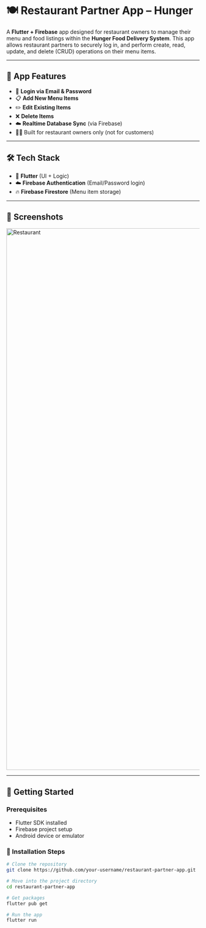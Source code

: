 # 🍽️ Restaurant Partner App – Hunger

A **Flutter + Firebase** app designed for restaurant owners to manage their menu and food listings within the **Hunger Food Delivery System**. This app allows restaurant partners to securely log in, and perform create, read, update, and delete (CRUD) operations on their menu items.

---

## 📱 App Features

- 🔐 **Login via Email & Password**
- 📋 **Add New Menu Items**
- ✏️ **Edit Existing Items**
- ❌ **Delete Items**
- ☁️ **Realtime Database Sync** (via Firebase)
- 🧑‍🍳 Built for restaurant owners only (not for customers)

---

## 🛠️ Tech Stack

- 🧩 **Flutter** (UI + Logic)
- ☁️ **Firebase Authentication** (Email/Password login)
- 🔥 **Firebase Firestore** (Menu item storage)

---

## 📸 Screenshots

<img width="1915" height="1413" alt="Restaurant" src="https://github.com/user-attachments/assets/48b5673f-e4c3-4834-8436-0b0664ccbcd0" />


---

## 🚀 Getting Started

### Prerequisites

- Flutter SDK installed
- Firebase project setup
- Android device or emulator

### 🔧 Installation Steps

```bash
# Clone the repository
git clone https://github.com/your-username/restaurant-partner-app.git

# Move into the project directory
cd restaurant-partner-app

# Get packages
flutter pub get

# Run the app
flutter run
